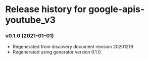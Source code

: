 # Release history for google-apis-youtube_v3

### v0.1.0 (2021-01-01)

* Regenerated from discovery document revision 20201219
* Regenerated using generator version 0.1.0

